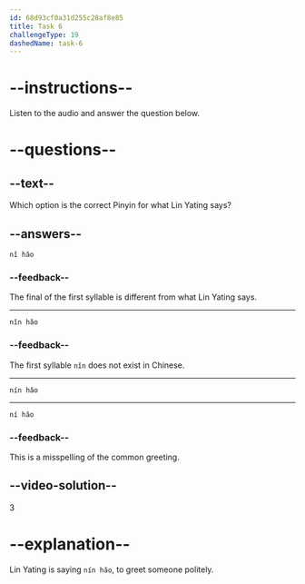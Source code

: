 ```yaml
---
id: 68d93cf0a31d255c28af8e85
title: Task 6
challengeType: 19
dashedName: task-6
---
```


<!-- (Audio) Lin Yating: 您好 -->

# --instructions--

Listen to the audio and answer the question below.

# --questions--

## --text--

Which option is the correct Pinyin for what Lin Yating says?

## --answers--

`nǐ hǎo`

### --feedback--

The final of the first syllable is different from what Lin Yating says.

---

`nǐn hǎo`

### --feedback--

The first syllable `nǐn` does not exist in Chinese.

---

`nín hǎo`

---

`ní hǎo`

### --feedback--

This is a misspelling of the common greeting.

## --video-solution--

3

# --explanation--

Lin Yating is saying `nín hǎo`, to greet someone politely.
